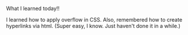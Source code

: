 What I learned today!!

I learned how to apply overflow in CSS. Also, remembered how to create hyperlinks via html. (Super easy, I know. Just haven't done it in a while.) 
